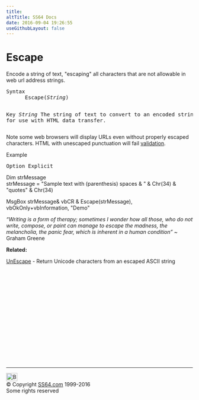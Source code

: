 ```yaml
---
title:
altTitle: SS64 Docs
date: 2016-09-04 19:26:55
useGithubLayout: false
---
```

<!-- #BeginLibraryItem "/Library/head_vb.lbi" --><!-- #EndLibraryItem --><h1>Escape</h1> 
<p>Encode a string of text, "escaping" all  characters that are not allowable in web url address strings.</p>
<pre>Syntax 
      Escape(<i>String</i>)

Key
   <i>String</i>    The string of text to convert to an encoded string for use with HTML data transfer.</pre>
<p>Note some web browsers will display URLs even without properly escaped characters. HTML with unescaped punctuation will fail <a href="http://validator.w3.org/">validation</a>. </p>
<p>Example</p>
<pre>Option Explicit</pre>
<p class="code">Dim strMessage <br>
strMessage = "Sample text with  (parenthesis) spaces &amp; " &amp; Chr(34) &amp; "quotes" &amp; Chr(34) </p>
<p class="code">MsgBox strMessage&amp; vbCR &amp; Escape(strMessage), 
vbOkOnly+vbInformation, "Demo"</p>
<p class="quote"><i>“Writing is a form of therapy; sometimes I wonder how all those, who do not write, compose, or paint can manage to escape the madness, the melancholia, the panic fear, which is inherent in a human condition” ~ </i>Graham Greene</p>
<p><b>Related:</b></p>
<p><a href="unescape.html">UnEscape</a> - Return Unicode characters from an escaped ASCII string</p><!-- #BeginLibraryItem "/Library/foot_vb.lbi" --><p>
<!-- VB300 -->
<ins class="adsbygoogle" style="display:inline-block;width:300px;height:250px" data-ad-client="ca-pub-6140977852749469" data-ad-slot="1683739502"></ins>
<script>
(adsbygoogle = window.adsbygoogle || []).push({});
</script></p>
<hr>
<div id="bl" class="footer"><a href="escape.html#"><img src="../images/top.png" width="30" height="22" alt="Back to the Top"></a></div>
<div id="br" class="footer, tagline">© Copyright <a href="../index.html">SS64.com</a> 1999-2016<br>
Some rights reserved</div><!-- #EndLibraryItem -->

